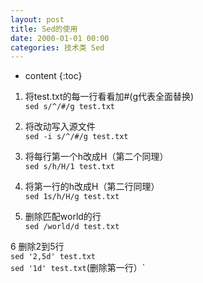 ```yaml
---
layout: post
title: Sed的使用
date: 2000-01-01 00:00
categories: 技术类 Sed
---
```


* content
{:toc}

1. 将test.txt的每一行看看加#(g代表全面替换)    
`sed s/^/#/g test.txt`  

2. 将改动写入源文件  
`sed -i s/^/#/g test.txt`  

3. 将每行第一个h改成H（第二个同理）  
`sed s/h/H/1 test.txt`  

4. 将第一行的h改成H（第二行同理）  
`sed 1s/h/H/g test.txt`  

5. 删除匹配world的行  
`sed /world/d test.txt`  

6 删除2到5行  
`sed '2,5d' test.txt`  
`sed '1d' test.txt`(删除第一行）`  